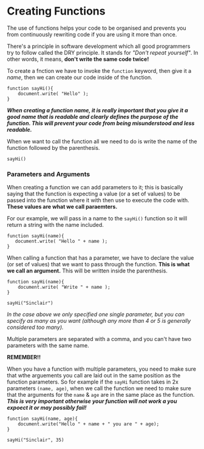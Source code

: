 # Creating Functions #

The use of functions helps your code to be organised and prevents you from continuously rewriting code if you are using it more than once.

There's a principle in software development which all good programmers try to follow called the DRY principle. It stands for *"Don't repeat yourself"*. In other words, it means, **don't write the same code twice!**

To create a fnction we have to invoke the `function` keyword, then give it a *name*, then we can create our code inside of the function.
```
function sayHi(){
    document.write( "Hello" );
}
```
***When creating a function name, it is really important that you give it a good name that is readable and clearly defines the purpose of the function.  This will prevent your code from being misunderstood and less readable.***

When we want to call the function all we need to do is write the name of the function followed by the parenthesis.
```
sayHi()
```

### Parameters and Arguments ###
When creating a function we can add parameters to it; this is basically saying that the function is expecting a value (or a set of values) to be passed into the function where it with then use to execute the code with.  **These values are what we call paraemters.**

For our example, we will pass in a name to the `sayHi()` function so it will return a string with the name included.
```
function sayHi(name){
   document.write( "Hello " + name );
}
```

When calling a function that has a parameter, we have to declare the value (or set of values) that we want to pass through the function.  **This is what we call an argument.**  This will be written inside the parenthesis.
```
function sayHi(name){
    document.write( "Write " + name );
}

sayHi("Sinclair")
```

*In the case above we only specified one single parameter, but you can specify as many as you want (although any more than 4 or 5 is generally considered too many).*

Multiple parameters are separated with a comma, and you can't have two parameters with the same name.

**REMEMBER!!**

When you have a function with multiple parameters, you need to make sure that wthe arguements you call are laid out in the same position as the function parameters.  So for example if the `sayHi` function takes in 2x parameters `(name, age)`, when we call the function we need to make sure that the arguments for the `name` & `age` are in the same place as the function.
***This is very important otherwise your function will not work a you expoect it or may possibly fail!***
```
function sayHi(name, age){
    document.write("Hello " + name + " you are " + age);
}

sayHi("Sinclair", 35)
```
